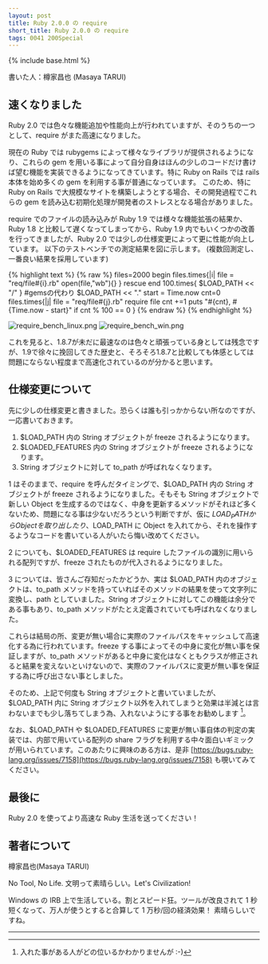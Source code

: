 ```yaml
---
layout: post
title: Ruby 2.0.0 の require
short_title: Ruby 2.0.0 の require
tags: 0041 200Special
---
```

{% include base.html %}


書いた人：樽家昌也 (Masaya TARUI)

## 速くなりました

Ruby 2.0 では色々な機能追加や性能向上が行われていますが、そのうちの一つとして、require がまた高速になりました。

現在の Ruby では rubygems によって様々なライブラリが提供されるようになり、これらの gem を用いる事によって自分自身はほんの少しのコードだけ書けば望む機能を実装できるようになってきています。特に Ruby on Rails では rails 本体を始め多くの gem を利用する事が普通になっています。
このため、特に Ruby on Rails で大規模なサイトを構築しようとする場合、その開発過程でこれらの gem を読み込む初期化処理が開発者のストレスとなる場合がありました。

require でのファイルの読み込みが Ruby 1.9 では様々な機能拡張の結果か、Ruby 1.8 と比較して遅くなってしまってから、Ruby 1.9 内でもいくつかの改善を行ってきましたが、Ruby 2.0 では少しの仕様変更によって更に性能が向上しています。
以下のテストベンチでの測定結果を図に示します。
(複数回測定し、一番良い結果を採用しています)

{% highlight text %}
{% raw %}
files=2000
begin
    files.times{|i|
        file = "req/file#{i}.rb"
        open(file,"wb"){}
    }
rescue
end
100.times{ $LOAD_PATH << "/" } #gemsの代わり
$LOAD_PATH << "."
start = Time.now
cnt=0
files.times{|j|
    file = "req/file#{j}.rb"
    require file
    cnt +=1
    puts "#{cnt}, #{Time.now - start}" if cnt % 100 == 0
}
{% endraw %}
{% endhighlight %}

![require_bench_linux.png]({{base}}{{site.baseurl}}/images/0041-200Special-require/require_bench_linux.png)
![require_bench_win.png]({{base}}{{site.baseurl}}/images/0041-200Special-require/require_bench_win.png)

これを見ると、1.8.7が未だに最速なのは色々と頑張っている身としては残念ですが、1.9で徐々に挽回してきた歴史と、そろそろ1.8.7と比較しても体感としては問題にならない程度まで高速化されているのが分かると思います。

## 仕様変更について

先に少しの仕様変更と書きました。恐らくは誰も引っかからない所なのですが、一応書いておきます。

1. $LOAD_PATH 内の String オブジェクトが freeze されるようになります。
1. $LOADED_FEATURES 内の String オブジェクトが freeze されるようになります。
1. String オブジェクトに対して to_path が呼ばれなくなります。


1 はそのままで、require を呼んだタイミングで、$LOAD_PATH 内の String オブジェクトが freeze されるようになりました。そもそも String オブジェクトで新しい Object を生成するのではなく、中身を更新するメソッドがそれほど多くないため、問題になる事は少ないだろうという判断ですが、仮に $LOAD_PATH から Object を取り出したり、$LOAD_PATH に Object を入れてから、それを操作するようなコードを書いている人がいたら悔い改めてください。

2 についても、$LOADED_FEATURES は require したファイルの識別に用いられる配列ですが、freeze されたものが代入されるようになりました。

3 については、皆さんご存知だったかどうか、実は $LOAD_PATH 内のオブジェクトは、to_path メソッドを持っていればそのメソッドの結果を使って文字列に変換し、path としていました。String オブジェクトに対してこの機能は余分である事もあり、to_path メソッドがたとえ定義されていても呼ばれなくなりました。

これらは結局の所、変更が無い場合に実際のファイルパスをキャッシュして高速化する為に行われています。freeze する事によってその中身に変化が無い事を保証しますが、to_path メソッドがあると中身に変化はなくともクラスが修正されると結果を変えないといけないので、実際のファイルパスに変更が無い事を保証する為に呼び出さない事としました。

そのため、上記で何度も String オブジェクトと書いていましたが、$LOAD_PATH 内に String オブジェクト以外を入れてしまうと効果は半減とは言わないまでも少し落ちてしまう為、入れないようにする事をお勧めします [^1]。

なお、$LOAD_PATH や $LOADED_FEATURES に変更が無い事自体の判定の実装では、内部で用いている配列の share フラグを利用する中々面白いギミックが用いられています。このあたりに興味のある方は、是非 [https://bugs.ruby-lang.org/issues/7158](https://bugs.ruby-lang.org/issues/7158) も覗いてみてください。

## 最後に

Ruby 2.0 を使ってより高速な Ruby 生活を送ってください！

## 著者について

樽家昌也(Masaya TARUI)

No Tool, No Life. 文明って素晴らしい。Let's Civilization!

Windows の IRB 上で生活している。割とスピード狂。ツールが改良されて 1 秒短くなって、万人が使うとすると合算して 1 万秒/回の経済効果！ 素晴らしいですね。

----

[^1]: 入れた事がある人がどの位いるかわかりませんが :-)
